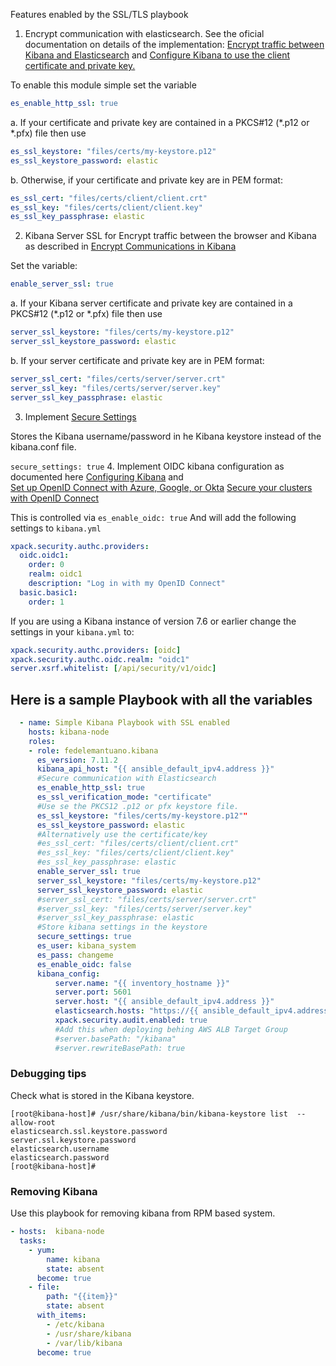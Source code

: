 Features enabled by the SSL/TLS playbook
1. Encrypt communication with elasticsearch.
See the oficial documentation on details of the implementation: 
[Encrypt traffic between Kibana and Elasticsearch](https://www.elastic.co/guide/en/kibana/current/configuring-tls.html#configuring-tls-kib-es)
and [Configure Kibana to use the client certificate and private key.](https://www.elastic.co/guide/en/kibana/current/elasticsearch-mutual-tls.html)

To enable this module simple set the variable
```yaml
es_enable_http_ssl: true
```

       
a. If your certificate and private key are contained in a PKCS#12 (*.p12 or *.pfx) file then use 
```yaml
es_ssl_keystore: "files/certs/my-keystore.p12"
es_ssl_keystore_password: elastic
```
b. Otherwise, if your certificate and private key are in PEM format:
```yaml
es_ssl_cert: "files/certs/client/client.crt"
es_ssl_key: "files/certs/client/client.key"
es_ssl_key_passphrase: elastic
```         


2. Kibana Server SSL for Encrypt traffic between the browser and Kibana
                          as described in [Encrypt Communications in Kibana](https://www.elastic.co/guide/en/kibana/current/configuring-tls.html)

Set the variable:
```yaml
enable_server_ssl: true
```                          
a. If your Kibana server certificate and private key are contained in a PKCS#12  (*.p12 or *.pfx) file then use

```yaml
server_ssl_keystore: "files/certs/my-keystore.p12"
server_ssl_keystore_password: elastic
```

b. If your server certificate and private key are in PEM format:
```yaml
server_ssl_cert: "files/certs/server/server.crt"
server_ssl_key: "files/certs/server/server.key"
server_ssl_key_passphrase: elastic
```                    
3. Implement [Secure Settings](https://www.elastic.co/guide/en/kibana/current/secure-settings.html)

Stores the Kibana username/password in he Kibana keystore instead of the kibana.conf file.

`secure_settings: true`
4. Implement OIDC kibana configuration as documented here
   [Configuring Kibana](https://www.elastic.co/guide/en/elasticsearch/reference/7.10/oidc-kibana.html) and  
   [Set up OpenID Connect with Azure, Google, or Okta](https://www.elastic.co/guide/en/cloud/7.10/ec-securing-clusters-oidc-op.html)
   [Secure your clusters with OpenID Connect]( https://www.elastic.co/guide/en/cloud-heroku/7.10/ech-secure-clusters-oidc.html)
    
This is controlled via `es_enable_oidc: true`
And will add the following settings to `kibana.yml`
```yaml
xpack.security.authc.providers:
  oidc.oidc1:
    order: 0
    realm: oidc1
    description: "Log in with my OpenID Connect"
  basic.basic1:
    order: 1
```   

If you are using a Kibana instance of version 7.6 or earlier change the settings in your `kibana.yml` to:
```yaml
xpack.security.authc.providers: [oidc]
xpack.security.authc.oidc.realm: "oidc1" 
server.xsrf.whitelist: [/api/security/v1/oidc]
```
## Here is a sample Playbook with all the variables

```yaml
  - name: Simple Kibana Playbook with SSL enabled 
    hosts: kibana-node
    roles:
    - role: fedelemantuano.kibana
      es_version: 7.11.2
      kibana_api_host: "{{ ansible_default_ipv4.address }}"
      #Secure communication with Elasticsearch
      es_enable_http_ssl: true
      es_ssl_verification_mode: "certificate"
      #Use se the PKCS12 .p12 or pfx keystore file.
      es_ssl_keystore: "files/certs/my-keystore.p12""
      es_ssl_keystore_password: elastic
      #Alternatively use the certificate/key 
      #es_ssl_cert: "files/certs/client/client.crt"
      #es_ssl_key: "files/certs/client/client.key"
      #es_ssl_key_passphrase: elastic
      enable_server_ssl: true
      server_ssl_keystore: "files/certs/my-keystore.p12"
      server_ssl_keystore_password: elastic
      #server_ssl_cert: "files/certs/server/server.crt"
      #server_ssl_key: "files/certs/server/server.key"
      #server_ssl_key_passphrase: elastic
      #Store kibana settings in the keystore
      secure_settings: true
      es_user: kibana_system
      es_pass: changeme
      es_enable_oidc: false
      kibana_config:
          server.name: "{{ inventory_hostname }}"
          server.port: 5601
          server.host: "{{ ansible_default_ipv4.address }}"
          elasticsearch.hosts: "https://{{ ansible_default_ipv4.address }}:9200"
          xpack.security.audit.enabled: true
          #Add this when deploying behing AWS ALB Target Group
          #server.basePath: "/kibana"
          #server.rewriteBasePath: true


```



### Debugging tips

Check what is stored in the Kibana keystore. 
```shell script
[root@kibana-host]# /usr/share/kibana/bin/kibana-keystore list  --allow-root
elasticsearch.ssl.keystore.password
server.ssl.keystore.password
elasticsearch.username
elasticsearch.password
[root@kibana-host]#
``` 

### Removing Kibana 

Use this playbook for removing kibana from RPM based system.
```yaml
- hosts:  kibana-node
  tasks:
    - yum:
        name: kibana
        state: absent
      become: true
    - file:
        path: "{{item}}"
        state: absent
      with_items:
        - /etc/kibana
        - /usr/share/kibana
        - /var/lib/kibana
      become: true

```
